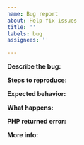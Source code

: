 ```yaml
---
name: Bug report
about: Help fix issues
title: ''
labels: bug
assignees: ''

---
```


**Describe the bug:**


**Steps to reproduce:**


**Expected behavior:**


**What happens:**


**PHP returned error:**


**More info:**
